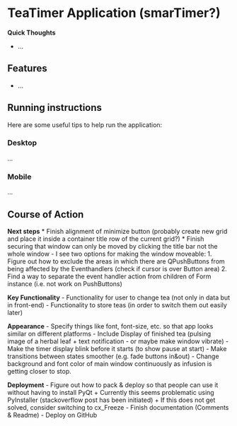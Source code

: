 # TeaTimer Application (smarTimer?)
**Quick Thoughts**
* ...


Features
--------------------------------------------------------------
* ...



Running instructions
--------------------------------------------------------------
Here are some useful tips to help run the application:

### Desktop
...

### Mobile
...




Course of Action
--------------------------------------------------------------
**Next steps**
	* Finish alignment of minimize button (probably create new grid and place it inside a container title row of the current grid?)
	* Finish securing that window can only be moved by clicking the title bar not the whole window
		- I see two options for making the window moveable:
			1. Figure out how to exclude the areas in which there are QPushButtons from being affected by the Eventhandlers (check if cursor is over Button area)
			2. Find a way to separate the event handler action from children of Form instance (i.e. not work on PushButtons)

**Key Functionality**
	- Functionality for user to change tea (not only in data but in front-end)
	- Functionality to store teas (in order to switch them out easily later)

**Appearance**
	- Specify things like font, font-size, etc. so that app looks similar on different platforms
	- Include Display of finished tea (pulsing image of a herbal leaf + text notification - or maybe make window vibrate)
	- Make the timer display blink before it starts (to show pause at start)
	- Make transitions between states smoother (e.g. fade buttons in&out)
	- Change background and font color of main window continuously as infusion is getting closer to stop.

**Deployment**
	- Figure out how to pack & deploy so that people can use it without having to install PyQt
    	+ Currently this seems problematic using PyInstaller (stackoverflow post has been initiated)
    	+ If this does not get solved, consider switching to cx_Freeze
	- Finish documentation (Comments & Readme)
	- Deploy on GitHub